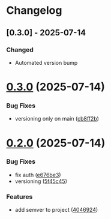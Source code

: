 # Changelog

## [0.3.0] - 2025-07-14

### Changed
- Automated version bump
# [0.3.0](https://github.com/denisdotdev/careertrack/compare/v0.2.0...v0.3.0) (2025-07-14)


### Bug Fixes

* versioning only on main ([cb8ff2b](https://github.com/denisdotdev/careertrack/commit/cb8ff2bc06ee814fc1974111da84fe5ef70b10b2))



# [0.2.0](https://github.com/denisdotdev/careertrack/compare/4046924d19fea63bd81f2390c1e6ff5b44ef8912...v0.2.0) (2025-07-14)


### Bug Fixes

* fix auth ([e676be3](https://github.com/denisdotdev/careertrack/commit/e676be3b6b4b77c6479aa77afcdce509be185547))
* versioning ([5f45c45](https://github.com/denisdotdev/careertrack/commit/5f45c45893356cfb69a4530632489e0cd9a7f67e))


### Features

* add semver to project ([4046924](https://github.com/denisdotdev/careertrack/commit/4046924d19fea63bd81f2390c1e6ff5b44ef8912))



